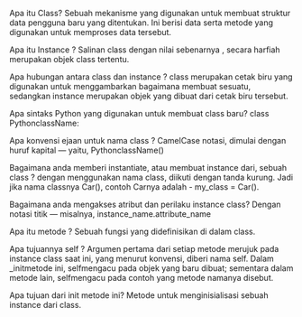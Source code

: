 Apa itu Class? Sebuah mekanisme yang digunakan untuk membuat struktur data pengguna baru yang ditentukan. Ini berisi data serta metode yang digunakan untuk memproses data tersebut.

Apa itu Instance ? Salinan class dengan nilai sebenarnya , secara harfiah merupakan objek class tertentu.

Apa hubungan antara class dan instance ? class merupakan cetak biru yang digunakan untuk menggambarkan bagaimana membuat sesuatu, sedangkan instance merupakan objek yang dibuat dari cetak biru tersebut.

Apa sintaks Python yang digunakan untuk membuat class baru? class PythonclassName:

Apa konvensi ejaan untuk nama class ? CamelCase notasi, dimulai dengan huruf kapital — yaitu, PythonclassName()

Bagaimana anda memberi instantiate, atau membuat instance dari, sebuah class ? dengan menggunakan nama class, diikuti dengan tanda kurung. Jadi jika nama classnya Car(), contoh Carnya adalah - my_class = Car().

Bagaimana anda mengakses atribut dan perilaku instance class? Dengan notasi titik — misalnya, instance_name.attribute_name

Apa itu metode ? Sebuah fungsi yang didefinisikan di dalam class.

Apa tujuannya self ? Argumen pertama dari setiap metode merujuk pada instance class saat ini, yang menurut konvensi, diberi nama self. Dalam _initmetode ini, selfmengacu pada objek yang baru dibuat; sementara dalam metode lain, selfmengacu pada contoh yang metode namanya disebut.

Apa tujuan dari init metode ini? Metode untuk menginisialisasi sebuah instance dari class.
